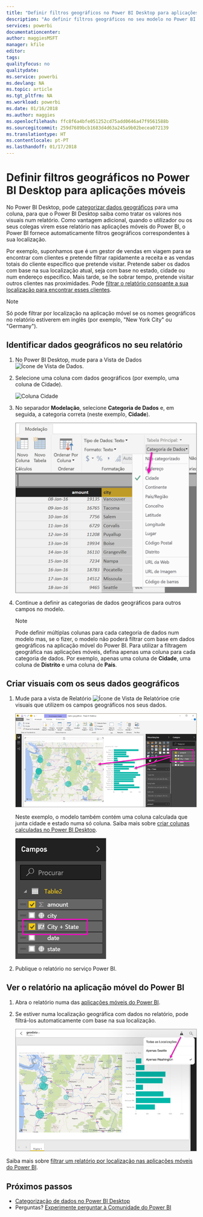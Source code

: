 ```yaml
---
title: "Definir filtros geográficos no Power BI Desktop para aplicações móveis"
description: "Ao definir filtros geográficos no seu modelo no Power BI Desktop, pode filtrar dados na sua localização automaticamente nas aplicações móveis do Power BI."
services: powerbi
documentationcenter: 
author: maggiesMSFT
manager: kfile
editor: 
tags: 
qualityfocus: no
qualitydate: 
ms.service: powerbi
ms.devlang: NA
ms.topic: article
ms.tgt_pltfrm: NA
ms.workload: powerbi
ms.date: 01/16/2018
ms.author: maggies
ms.openlocfilehash: ffc8f6a4bfe051252cd75add0646a47f9561588b
ms.sourcegitcommit: 259d7689bcb1683d4d63a245a9b02becea072139
ms.translationtype: HT
ms.contentlocale: pt-PT
ms.lasthandoff: 01/17/2018
---
```

# <a name="set-geographic-filters-in-power-bi-desktop-for-the-mobile-apps"></a>Definir filtros geográficos no Power BI Desktop para aplicações móveis
No Power BI Desktop, pode [categorizar dados geográficos](desktop-data-categorization.md) para uma coluna, para que o Power BI Desktop saiba como tratar os valores nos visuais num relatório. Como vantagem adicional, quando o utilizador ou os seus colegas virem esse relatório nas aplicações móveis do Power BI, o Power BI fornece automaticamente filtros geográficos correspondentes à sua localização. 

Por exemplo, suponhamos que é um gestor de vendas em viagem para se encontrar com clientes e pretende filtrar rapidamente a receita e as vendas totais do cliente específico que pretende visitar. Pretende saber os dados com base na sua localização atual, seja com base no estado, cidade ou num endereço específico. Mais tarde, se lhe sobrar tempo, pretende visitar outros clientes nas proximidades. Pode [filtrar o relatório consoante a sua localização para encontrar esses clientes](mobile-apps-geographic-filtering.md).

> [!NOTE]
> Só pode filtrar por localização na aplicação móvel se os nomes geográficos no relatório estiverem em inglês (por exemplo, "New York City" ou "Germany").
> 
> 

## <a name="identify-geographic-data-in-your-report"></a>Identificar dados geográficos no seu relatório
1. No Power BI Desktop, mude para a Vista de Dados ![Ícone de Vista de Dados](media/desktop-mobile-geofiltering/pbi_desktop_data_icon.png).
2. Selecione uma coluna com dados geográficos (por exemplo, uma coluna de Cidade).
   
    ![Coluna Cidade](media/desktop-mobile-geofiltering/power-bi-desktop-geo-column.png)
3. No separador **Modelação**, selecione **Categoria de Dados** e, em seguida, a categoria correta (neste exemplo, **Cidade**).
   
    ![Caixa Categoria de dados](media/desktop-mobile-geofiltering/power-bi-desktop-geo-category.png)
4. Continue a definir as categorias de dados geográficos para outros campos no modelo. 
   
   > [!NOTE]
   > Pode definir múltiplas colunas para cada categoria de dados num modelo mas, se o fizer, o modelo não poderá filtrar com base em dados geográficos na aplicação móvel do Power BI. Para utilizar a filtragem geográfica nas aplicações móveis, defina apenas uma coluna para cada categoria de dados. Por exemplo, apenas uma coluna de **Cidade**, uma coluna de **Distrito** e uma coluna de **País**. 
   > 
   > 

## <a name="create-visuals-with-your-geographic-data"></a>Criar visuais com os seus dados geográficos
1. Mude para a vista de Relatório ![Ícone de Vista de Relatório](media/desktop-mobile-geofiltering/power-bi-desktop-report-icon.png)e crie visuais que utilizem os campos geográficos nos seus dados. 
   
    ![Relatório com mapa](media/desktop-mobile-geofiltering/power-bi-desktop-geo-report.png)
   
    Neste exemplo, o modelo também contém uma coluna calculada que junta cidade e estado numa só coluna. Saiba mais sobre [criar colunas calculadas no Power BI Desktop](desktop-calculated-columns.md).
   
    ![Campo Cidade + Estado](media/desktop-mobile-geofiltering/power-bi-desktop-city-state-column.png)
2. Publique o relatório no serviço Power BI.

## <a name="view-the-report-in-power-bi-mobile-app"></a>Ver o relatório na aplicação móvel do Power BI
1. Abra o relatório numa das [aplicações móveis do Power BI](mobile-apps-for-mobile-devices.md).
2. Se estiver numa localização geográfica com dados no relatório, pode filtrá-los automaticamente com base na sua localização.
   
    ![Filtragem geográfica na aplicação móvel](media/desktop-mobile-geofiltering/power-bi-mobile-geo-map-set-filter.png)

Saiba mais sobre [filtrar um relatório por localização nas aplicações móveis do Power BI](mobile-apps-geographic-filtering.md).

## <a name="next-steps"></a>Próximos passos
* [Categorização de dados no Power BI Desktop](desktop-data-categorization.md)  
* Perguntas? [Experimente perguntar à Comunidade do Power BI](http://community.powerbi.com/)

